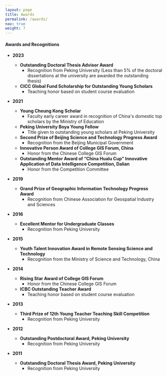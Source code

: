 ```yaml
---
layout: page
title: Awards
permalink: /awards/
nav: true
weight: 7
---
```


#### **Awards and Recognitions**
- **2023**
  - **Outstanding Doctoral Thesis Advisor Award**
    - Recognition from Peking University (Less than 5% of the doctoral dissertations at the university are awarded the outstanding thesis)
  - **CICC Global Fund Scholarship for Outstanding Young Scholars**
    - Teaching honor based on student course evaluation

- **2021**
  - **Young Cheung Kong Scholar**
    - Faculty early career award in recognition of China's domestic top scholars by the Ministry of Education
  - **Peking University Boya Young Fellow**
    - Title given to outstanding young scholars at Peking University
  - **Second Prize of Beijing Science and Technology Progress Award**
    - Recognition from the Beijing Municipal Government
  - **Innovative Person Award of College GIS Forum, China**
    - Honor from the Chinese College GIS Forum
  - **Outstanding Mentor Award of “China Hualu Cup” Innovative Application of Data Intelligence Competition, Dalian**
    - Honor from the Competition Committee

- **2019**
  - **Grand Prize of Geographic Information Technology Progress Award**
    - Recognition from Chinese Association for Geospatial Industry and Sciences

- **2016**
  - **Excellent Mentor for Undergraduate Classes**
    - Recognition from Peking University

- **2015**
  - **Youth Talent Innovation Award in Remote Sensing Science and Technology**
    - Recognition from the Ministry of Science and Technology, China

- **2014**
  - **Rising Star Award of College GIS Forum**
    - Honor from the Chinese College GIS Forum
  - **ICBC Outstanding Teacher Award**
    - Teaching honor based on student course evaluation

- **2013**
  - **Third Prize of 12th Young Teacher Teaching Skill Competition**
    - Recognition from Peking University

- **2012**
  - **Outstanding Postdoctoral Award, Peking University**
    - Recognition from Peking University

- **2011**
  - **Outstanding Doctoral Thesis Award, Peking University**
    - Recognition from Peking University
